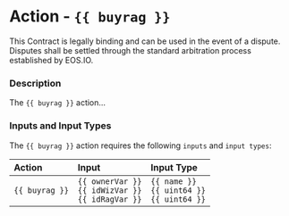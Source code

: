 # Action - `{{ buyrag }}`

This Contract is legally binding and can be used in the event of a dispute. Disputes shall be settled through the standard arbitration process established by EOS.IO.

### Description

The `{{ buyrag }}` action... 

### Inputs and Input Types

The `{{ buyrag }}` action requires the following `inputs` and `input types`:

| Action | Input | Input Type |
|:--|:--|:--|
| `{{ buyrag }}` | `{{ ownerVar }}`<br/>`{{ idWizVar }}`<br/>`{{ idRagVar }}` | `{{ name }}`<br/>`{{ uint64 }}`<br/>`{{ uint64 }}` |
